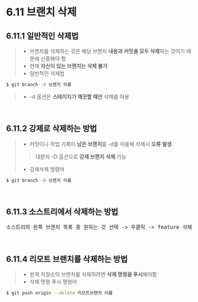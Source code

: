 <h1>6.11 브랜치 삭제</h1>
<h2>6.11.1 일반적인 삭제법</h2>

> - 브랜치를 삭제하는 것은 해당 브랜치 **내용과 커밋을 모두 삭제**하는 것이기 때문에 신중해야 함
> - 현재 **자신이 있는 브랜치는 삭제 불가**
> - 일반적인 삭제법

```bash
$ git branch -d 브랜치 이름
```
> - -d 옵션은 **스테이지가 깨끗할 때만** 삭제를 허용

<br>
<h2>6.11.2 강제로 삭제하는 방법</h2>

> - 커밋이나 작업 기록이 **남은 브랜치**를 -d를 이용해 삭제시 **오류 발생**
>> 대문자 -D 옵션으로 **강제 브랜치 삭제** 가능
> - 강제삭제 명령어

```bash
$ git branch -D 브랜치 이름
```

<br>
<h2>6.11.3 소스트리에서 삭제하는 방법</h2>

<pre>
소스트리의 왼쪽 브랜치 목록 중 원하는 것 선택 -> 우클릭 -> feature 삭제 선택
</pre>

<br>
<h2>6.11.4 리모트 브랜치를 삭제하는 방법</h2>

> - 원격 저장소의 브랜치를 삭제하려면 **삭제 명령을 푸시**해야함
> - 삭제 명령 푸시 명령어

```bash
$ git push origin --delete 리모트브랜치 이름
```
